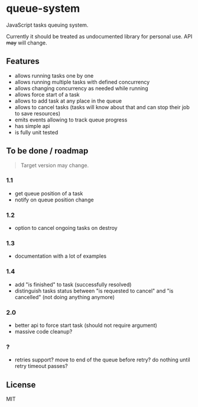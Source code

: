 # queue-system

JavaScript tasks queuing system.

Currently it should be treated as undocumented library for personal use. API ~~may~~ will change.

## Features

- allows running tasks one by one
- allows running multiple tasks with defined concurrency
- allows changing concurrency as needed while running
- allows force start of a task
- allows to add task at any place in the queue
- allows to cancel tasks (tasks will know about that and can stop their job to save resources)
- emits events allowing to track queue progress
- has simple api
- is fully unit tested

## To be done / roadmap

> Target version may change.

### 1.1
- get queue position of a task
- notify on queue position change

### 1.2
- option to cancel ongoing tasks on destroy

### 1.3
- documentation with a lot of examples

### 1.4
- add "is finished" to task (successfully resolved)
- distinguish tasks status between "is requested to cancel" and "is cancelled" (not doing anything anymore)

### 2.0
- better api to force start task (should not require argument)
- massive code cleanup? 

### ?
- retries support? move to end of the queue before retry? do nothing until retry timeout passes?

## License

MIT
